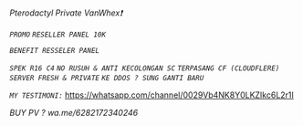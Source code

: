 *Pterodactyl Private VanWhex❗*

*`PROMO`*
*_`RESELLER PANEL 10K`_*

*`BENEFIT RESSELER PANEL`*

*`SPEK R16 C4`*
*`NO RUSUH & ANTI KECOLONGAN SC`*
*`TERPASANG CF (CLOUDFLERE)`*
*`SERVER FRESH & PRIVATE`*
*`KE DDOS ? SUNG GANTI BARU`*

*`MY TESTIMONI:`*
https://whatsapp.com/channel/0029Vb4NK8Y0LKZIkc6L2r1I

*BUY PV ? wa.me/6282172340246*
